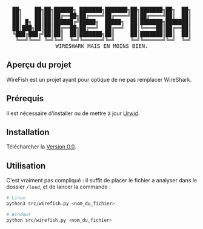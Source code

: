 <div align="center">
<pre>
██╗    ██╗██╗██████╗ ███████╗███████╗██╗███████╗██╗  ██╗
██║    ██║██║██╔══██╗██╔════╝██╔════╝██║██╔════╝██║  ██║
██║ █╗ ██║██║██████╔╝█████╗  █████╗  ██║███████╗███████║
██║███╗██║██║██╔══██╗██╔══╝  ██╔══╝  ██║╚════██║██╔══██║
╚███╔███╔╝██║██║  ██║███████╗██║     ██║███████║██║  ██║
 ╚══╝╚══╝ ╚═╝╚═╝  ╚═╝╚══════╝╚═╝     ╚═╝╚══════╝╚═╝  ╚═╝
WIRESHARK MAIS EN MOINS BIEN.
</pre>
</div>

## Aperçu du projet
WireFish est un projet ayant pour optique de ne pas remplacer WireShark. 

## Prérequis
Il est nécessaire d'installer ou de mettre à jour [Urwid](http://urwid.org/).

## Installation
Télécharcher la [Version 0.0](https://github.com/Anidwyd/wirefish/archive/v0.0.zip).

## Utilisation
C'est vraiment pas compliqué : il suffit de placer le fichier a analyser dans le dossier `/load`, et de lancer la commande :

```bash
# Linux
python3 src/wirefish.py <nom_du_fichier>

# Windows
python src/wirefish.py <nom_du_fichier>
```
